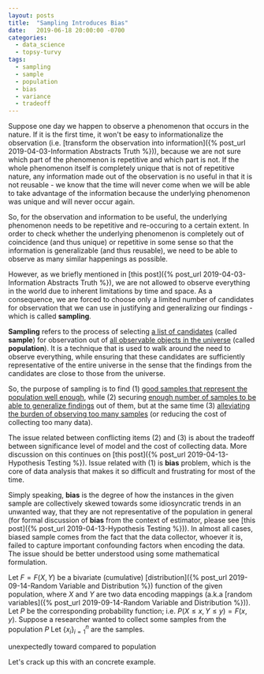 ```yaml
---
layout: posts
title:  "Sampling Introduces Bias"
date:   2019-06-18 20:00:00 -0700
categories:
  - data_science
  - topsy-turvy
tags:
  - sampling
  - sample
  - population
  - bias
  - variance
  - tradeoff
---
```

Suppose one day we happen to observe a phenomenon that occurs in the nature.
If it is the first time, it won't be easy to informationalize the observation
(i.e. [transform the observation into information]({% post_url 2019-04-03-Information Abstracts Truth %})),
because we are not sure which part of the phenomenon is repetitive and which part is not.
If the whole phenomenon itself is completely unique that is not of repetitive nature,
any information made out of the observation is no useful in that
it is not reusable - we know that the time will never come
when we will be able to take advantage of the information because the underlying phenomenon was unique and will never occur again.

So, for the observation and information to be useful, the underlying phenomenon needs to be repetitive and re-occuring to a certain extent.
In order to check whether the underlying phenomenon is completely out of coincidence (and thus unique) or repetitive in some sense so that the information is generalizable (and thus reusable), we need to be able to observe as many similar happenings as possible.

However, as we briefly mentioned in [this post]({% post_url 2019-04-03-Information Abstracts Truth %}),
we are not allowed to observe everything in the world
due to inherent limitations by time and space.
As a consequence, we are forced to choose only a limited number of candidates for observation that we can use in justifying and generalizing our findings - which is called <b>sampling</b>.

<b>Sampling</b> refers to the process of selecting <u>a list of candidates</u> (called <b>sample</b>) for observation out of <u>all observable objects in the universe</u> (called <b>population</b>). It is a technique that is used to walk around the need to observe everything, while ensuring that these candidates are sufficiently representative of the entire universe in the sense that the findings from the candidates are close to those from the universe.

So, the purpose of sampling is to find (1) <u>good samples that represent the population well enough</u>,
while (2) securing <u>enough number of samples to be able to generalize findings</u> out of them, but at the same time (3) <u>alleviating the burden of observing too many samples</u> (or reducing the cost of collecting too many data).

The issue related between conflicting items (2) and (3) is about the tradeoff between significance level of model and the cost of collecting data. More discussion on this continues on
[this post]({% post_url 2019-04-13-Hypothesis Testing %}).
Issue related with (1) is <b>bias</b> problem, which is the core of data analysis that makes it so difficult and frustrating for most of the time.

Simply speaking, <b>bias</b> is the degree of how the instances in the given sample are collectively skewed towards some idiosyncratic trends in an unwanted way, that they are not representative of the population in general (for formal discussion of <b>bias</b> from the context of estimator, please see [this post]({% post_url 2019-04-13-Hypothesis Testing %})).
In almost all cases, biased sample comes from the fact that the data collector, whoever it is, failed to capture important confounding factors when encoding the data.
The issue should be better understood using some mathematical formulation.

Let $F=F(X,Y)$ be a bivariate (cumulative) [distribution]({% post_url 2019-09-14-Random Variable and Distribution %}) function of the given population, where $X$ and $Y$ are two data encoding mappings
(a.k.a [random variables]({% post_url 2019-09-14-Random Variable and Distribution %})).
Let $P$ be the corresponding probability function; i.e. $P(X\le x, Y\le y) = F(x,y)$.
Suppose a researcher wanted to collect some samples from the population $P$
Let {$x_i$}$_{i=1}^n$ are the samples.


unexpectedly toward compared to population


Let's crack up this with an concrete example.





<!---
These two criteria are conflicting sometimes, because if we select too few number of samples,
there is low change of finding 


they need to be generalizable to a certain extent. 

as we observe more, we can generalize
--->
